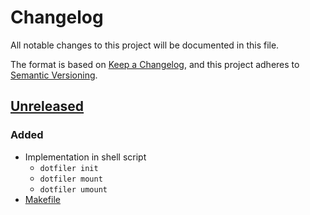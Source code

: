 # Changelog

All notable changes to this project will be documented in this file.

The format is based on [Keep a Changelog](https://keepachangelog.com/en/1.0.0/),
and this project adheres to [Semantic Versioning](https://semver.org/spec/v2.0.0.html).


## [Unreleased]

### Added

- Implementation in shell script
  - `dotfiler init`
  - `dotfiler mount`
  - `dotfiler umount`
- [Makefile]


[unreleased]: https://github.com/aryelgois/dotfiler/compare/initial-commit...develop

[makefile]: Makefile
